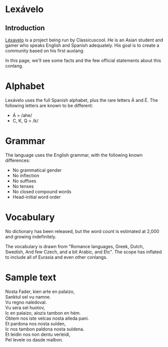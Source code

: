 # Lexávelo

## Introduction
[Léxavelo](https://youtube.com/@Lexavelo-language-commitee) is a project being run by Classicuscool. He is an Asian student and gamer who speaks English and Spanish adequately. His goal is to create a community based on his first auxlang.

In this page, we'll see some facts and the few official statements about this conlang.

# Alphabet
Lexávelo uses the full Spanish alphabet, plus the rare letters Á and É. The following letters are known to be different:
- Á = /ahe/
- C, K, Q = /k/

# Grammar
The language uses the English grammar, with the following known differences:
- No grammatical gender
- No inflection
- No suffixes
- No tenses
- No closed compound words
- Head-initial word order

# Vocabulary
No dictionary has been released, but the word count is estimated at 2,000 and growing indefinitely.

The vocabulary is drawn from "Romance languages, Greek, Dutch, Swedish, And few Czech, and a bit Arabic, and Etc". The scope has inflated to include all of Eurasia and even other conlangs.

# Sample text
<p>
Nosta Fader, kien arte en palaizo,<br>
Sanktul sel vu namne.<br>
Vu regno naledoval.<br>
Vu sera sel huotov,<br>
Ic en palaizo, alozis tambon en hém.<br>
Obtem nos iste velcas nosta alleda pani.<br>
Et pardona nos nosta sulden,<br>
Ic nos tambon paldona nosta suldena.<br>
Et leidin nos non dentu verleidi,<br>
Pel levele os dasde malbon.<br>
</p>
